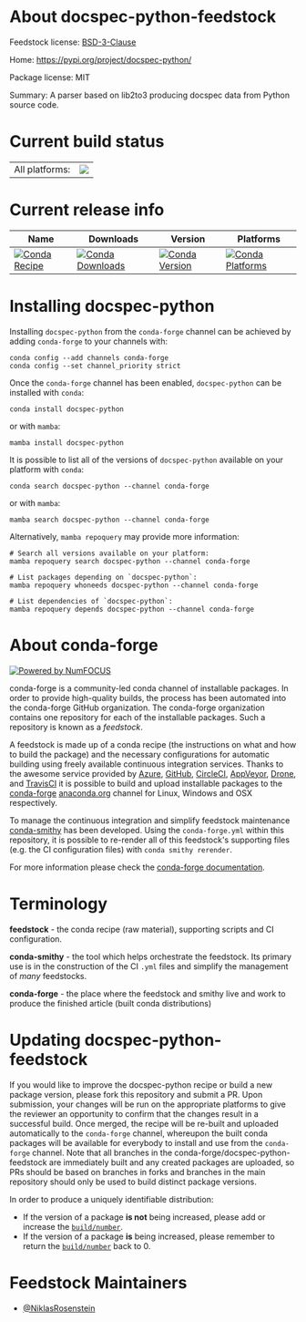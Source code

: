About docspec-python-feedstock
==============================

Feedstock license: [BSD-3-Clause](https://github.com/conda-forge/docspec-python-feedstock/blob/main/LICENSE.txt)

Home: https://pypi.org/project/docspec-python/

Package license: MIT

Summary: A parser based on lib2to3 producing docspec data from Python source code.

Current build status
====================


<table><tr><td>All platforms:</td>
    <td>
      <a href="https://dev.azure.com/conda-forge/feedstock-builds/_build/latest?definitionId=13600&branchName=main">
        <img src="https://dev.azure.com/conda-forge/feedstock-builds/_apis/build/status/docspec-python-feedstock?branchName=main">
      </a>
    </td>
  </tr>
</table>

Current release info
====================

| Name | Downloads | Version | Platforms |
| --- | --- | --- | --- |
| [![Conda Recipe](https://img.shields.io/badge/recipe-docspec--python-green.svg)](https://anaconda.org/conda-forge/docspec-python) | [![Conda Downloads](https://img.shields.io/conda/dn/conda-forge/docspec-python.svg)](https://anaconda.org/conda-forge/docspec-python) | [![Conda Version](https://img.shields.io/conda/vn/conda-forge/docspec-python.svg)](https://anaconda.org/conda-forge/docspec-python) | [![Conda Platforms](https://img.shields.io/conda/pn/conda-forge/docspec-python.svg)](https://anaconda.org/conda-forge/docspec-python) |

Installing docspec-python
=========================

Installing `docspec-python` from the `conda-forge` channel can be achieved by adding `conda-forge` to your channels with:

```
conda config --add channels conda-forge
conda config --set channel_priority strict
```

Once the `conda-forge` channel has been enabled, `docspec-python` can be installed with `conda`:

```
conda install docspec-python
```

or with `mamba`:

```
mamba install docspec-python
```

It is possible to list all of the versions of `docspec-python` available on your platform with `conda`:

```
conda search docspec-python --channel conda-forge
```

or with `mamba`:

```
mamba search docspec-python --channel conda-forge
```

Alternatively, `mamba repoquery` may provide more information:

```
# Search all versions available on your platform:
mamba repoquery search docspec-python --channel conda-forge

# List packages depending on `docspec-python`:
mamba repoquery whoneeds docspec-python --channel conda-forge

# List dependencies of `docspec-python`:
mamba repoquery depends docspec-python --channel conda-forge
```


About conda-forge
=================

[![Powered by
NumFOCUS](https://img.shields.io/badge/powered%20by-NumFOCUS-orange.svg?style=flat&colorA=E1523D&colorB=007D8A)](https://numfocus.org)

conda-forge is a community-led conda channel of installable packages.
In order to provide high-quality builds, the process has been automated into the
conda-forge GitHub organization. The conda-forge organization contains one repository
for each of the installable packages. Such a repository is known as a *feedstock*.

A feedstock is made up of a conda recipe (the instructions on what and how to build
the package) and the necessary configurations for automatic building using freely
available continuous integration services. Thanks to the awesome service provided by
[Azure](https://azure.microsoft.com/en-us/services/devops/), [GitHub](https://github.com/),
[CircleCI](https://circleci.com/), [AppVeyor](https://www.appveyor.com/),
[Drone](https://cloud.drone.io/welcome), and [TravisCI](https://travis-ci.com/)
it is possible to build and upload installable packages to the
[conda-forge](https://anaconda.org/conda-forge) [anaconda.org](https://anaconda.org/)
channel for Linux, Windows and OSX respectively.

To manage the continuous integration and simplify feedstock maintenance
[conda-smithy](https://github.com/conda-forge/conda-smithy) has been developed.
Using the ``conda-forge.yml`` within this repository, it is possible to re-render all of
this feedstock's supporting files (e.g. the CI configuration files) with ``conda smithy rerender``.

For more information please check the [conda-forge documentation](https://conda-forge.org/docs/).

Terminology
===========

**feedstock** - the conda recipe (raw material), supporting scripts and CI configuration.

**conda-smithy** - the tool which helps orchestrate the feedstock.
                   Its primary use is in the construction of the CI ``.yml`` files
                   and simplify the management of *many* feedstocks.

**conda-forge** - the place where the feedstock and smithy live and work to
                  produce the finished article (built conda distributions)


Updating docspec-python-feedstock
=================================

If you would like to improve the docspec-python recipe or build a new
package version, please fork this repository and submit a PR. Upon submission,
your changes will be run on the appropriate platforms to give the reviewer an
opportunity to confirm that the changes result in a successful build. Once
merged, the recipe will be re-built and uploaded automatically to the
`conda-forge` channel, whereupon the built conda packages will be available for
everybody to install and use from the `conda-forge` channel.
Note that all branches in the conda-forge/docspec-python-feedstock are
immediately built and any created packages are uploaded, so PRs should be based
on branches in forks and branches in the main repository should only be used to
build distinct package versions.

In order to produce a uniquely identifiable distribution:
 * If the version of a package **is not** being increased, please add or increase
   the [``build/number``](https://docs.conda.io/projects/conda-build/en/latest/resources/define-metadata.html#build-number-and-string).
 * If the version of a package **is** being increased, please remember to return
   the [``build/number``](https://docs.conda.io/projects/conda-build/en/latest/resources/define-metadata.html#build-number-and-string)
   back to 0.

Feedstock Maintainers
=====================

* [@NiklasRosenstein](https://github.com/NiklasRosenstein/)

